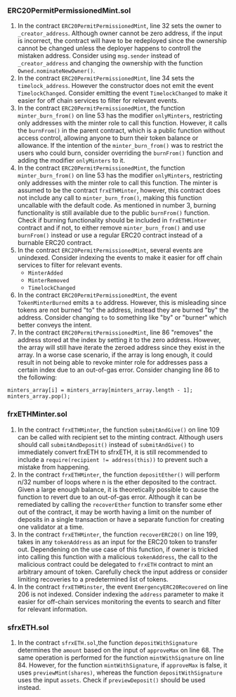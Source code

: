 ### ERC20PermitPermissionedMint.sol
1. In the contract `ERC20PermitPermissionedMint`, line 32 sets the owner to `_creator_address`. Although owner cannot be zero address, if the input is incorrect, the contract will have to be redeployed since the ownership cannot be changed unless the deployer happens to controll the mistaken address. Consider using `msg.sender` instead of `_creator_address` and changing the ownership with the function `Owned.nominateNewOwner()`.
2. In the contract `ERC20PermitPermissionedMint`, line 34 sets the `timelock_address`. However the constructor does not emit the event `TimelockChanged`. Consider emitting the event `TimelockChanged` to make it easier for off chain services to filter for relevant events.
3. In the contract `ERC20PermitPermissionedMint`, the function `minter_burn_from()` on line 53 has the modifier `onlyMinters`, restricting only addresses with the minter role to call this function. However, it calls the `burnFrom()` in the parent contract, which is a public function without access control, allowing anyone to burn their token balance or allowance. If the intention of the `minter_burn_from()` was to restrict the users who could burn, consider overriding the `burnFrom()` function and adding the modifier `onlyMinters` to it.
4. In the contract `ERC20PermitPermissionedMint`, the function `minter_burn_from()` on line 53 has the modifier `onlyMinters`, restricting only addresses with the minter role to call this function. The minter is assumed to be the contract `frxETHMinter`, however, this contract does not include any call to `minter_burn_from()`, making this function uncallable with the default code. As mentioned in number 3, burning functionality is still available due to the public `burnFrom()` function. Check if burning functionality should be included in `frxETHMinter` contract and if not, to either remove `minter_burn_from()` and use `burnFrom()` instead or use a regular ERC20 contract instead of a burnable ERC20 contract.
5. In the contract `ERC20PermitPermissionedMint`, several events are unindexed. Consider indexing the events to make it easier for off chain services to filter for relevant events.
   - `MinterAdded`
   - `MinterRemoved`
   - `TimelockChanged`
6. In the contract `ERC20PermitPermissionedMint`, the event `TokenMinterBurned` emits a `to` address. However, this is misleading since tokens are not burned "to" the address, instead they are burned "by" the address. Consider changing `to` to something like "by" or "burner" which better conveys the intent.
7. In the contract `ERC20PermitPermissionedMint`, line 86 "removes" the address stored at the index by setting it to the zero address. However, the array will still have iterate the zeroed address since they exist in the array. In a worse case scenario, if the array is long enough, it could result in not being able to revoke minter role for addresses pass a certain index due to an out-of-gas error. Consider changing line 86 to the following:
```
minters_array[i] = minters_array[minters_array.length - 1];
minters_array.pop();
```

### frxETHMinter.sol
1. In the contract `frxETHMinter`, the function `submitAndGive()` on line 109 can be called with recipient set to the minting contract. Although users should call `submitAndDeposit()` instead of `submitAndGive()` to immediately convert frxETH to sfrxETH, it is still recommended to include a `require(recipient != address(this))` to prevent such a mistake from happening.
2. In the contract `frxETHMinter`, the function `depositEther()` will perform n/32 number of loops where n is the ether deposited to the contract. Given a large enough balance, it is theoretically possible to cause the function to revert due to an out-of-gas error. Although it can be remediated by calling the `recoverEther` function to transfer some ether out of the contract, it may be worth having a limit on the number of deposits in a single transaction or have a separate function for creating one validator at a time. 
3. In the contract `frxETHMinter`, the function `recoverERC20()` on line 199, takes in any `tokenAddress` as an input for the ERC20 token to transfer out. Dependening on the use case of this function, if owner is tricked into calling this function with a malicious `tokenAddress`, the call to the malicious contract could be delegated to `frxETH` contract to mint an arbitrary amount of token. Carefully check the input address or consider limiting recoveries to a predetermined list of tokens.
4. In the contract `frxETHMinster`,  the event `EmergencyERC20Recovered` on line 206 is not indexed. Consider indexing the `address` parameter to make it easier for off-chain services monitoring the events to search and filter for relevant information.

### sfrxETH.sol
1. In the contract `sfrxETH.sol`,the function `depositWithSignature` determines the `amount` based on the input of `approveMax` on line 68. The same operation is performed for the function `mintWithSignature` on line 84. However, for the function `mintWithSignature`, if `approveMax` is false, it uses `previewMint(shares)`, whereas the function `depositWithSignature` uses the input `assets`. Check if `previewDeposit()` should be used instead.